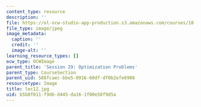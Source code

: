```yaml
---
content_type: resource
description: ''
file: https://ol-ocw-studio-app-production.s3.amazonaws.com/courses/18-01sc-single-variable-calculus-fall-2010/b5b8f011f9d6d445da161f00e58f9d5a_lec12.jpg
file_type: image/jpeg
image_metadata:
  caption: ''
  credit: ''
  image-alt: ''
learning_resource_types: []
ocw_type: OCWImage
parent_title: 'Session 29: Optimization Problems'
parent_type: CourseSection
parent_uid: 588fcaec-bbe5-0916-60df-df0b2efe6908
resourcetype: Image
title: lec12.jpg
uid: b5b8f011-f9d6-d445-da16-1f00e58f9d5a
---
```

